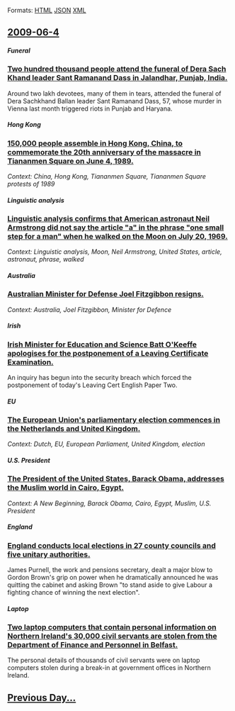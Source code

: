 
Formats: [HTML](2009/06/4/index.html)  [JSON](2009/06/4/index.json)  [XML](2009/06/4/index.xml)  

## [2009-06-4](/news/2009/06/4/index.md)

##### Funeral
### [ Two hundred thousand people attend the funeral of Dera Sach Khand leader Sant Ramanand Dass in Jalandhar, Punjab, India. ](/news/2009/06/4/two-hundred-thousand-people-attend-the-funeral-of-dera-sach-khand-leader-sant-ramanand-dass-in-jalandhar-punjab-india.md)
Around two lakh devotees, many of them in tears, attended the funeral of Dera Sachkhand Ballan leader Sant Ramanand Dass, 57, whose murder in Vienna last month triggered riots in Punjab and Haryana.

##### Hong Kong
### [ 150,000 people assemble in Hong Kong, China, to commemorate the 20th anniversary of the massacre in Tiananmen Square on June 4, 1989. ](/news/2009/06/4/150-000-people-assemble-in-hong-kong-china-to-commemorate-the-20th-anniversary-of-the-massacre-in-tiananmen-square-on-june-4-1989.md)
_Context: China, Hong Kong, Tiananmen Square, Tiananmen Square protests of 1989_

##### Linguistic analysis
### [ Linguistic analysis confirms that American astronaut Neil Armstrong did not say the article "a" in the phrase "one small step for a man" when he walked on the Moon on July 20, 1969. ](/news/2009/06/4/linguistic-analysis-confirms-that-american-astronaut-neil-armstrong-did-not-say-the-article-a-in-the-phrase-one-small-step-for-a-man-wh.md)
_Context: Linguistic analysis, Moon, Neil Armstrong, United States, article, astronaut, phrase, walked_

##### Australia
### [ Australian Minister for Defense Joel Fitzgibbon resigns. ](/news/2009/06/4/australian-minister-for-defense-joel-fitzgibbon-resigns.md)
_Context: Australia, Joel Fitzgibbon, Minister for Defence_

##### Irish
### [ Irish Minister for Education and Science Batt O'Keeffe apologises for the postponement of a Leaving Certificate Examination. ](/news/2009/06/4/irish-minister-for-education-and-science-batt-o-keeffe-apologises-for-the-postponement-of-a-leaving-certificate-examination.md)
An inquiry has begun into the security breach which forced the postponement of today&#39;s Leaving Cert English Paper Two.

##### EU
### [ The European Union's parliamentary election commences in the Netherlands and United Kingdom. ](/news/2009/06/4/the-european-union-s-parliamentary-election-commences-in-the-netherlands-and-united-kingdom.md)
_Context: Dutch, EU, European Parliament, United Kingdom, election_

##### U.S. President
### [ The President of the United States, Barack Obama, addresses the Muslim world in Cairo, Egypt. ](/news/2009/06/4/the-president-of-the-united-states-barack-obama-addresses-the-muslim-world-in-cairo-egypt.md)
_Context: A New Beginning, Barack Obama, Cairo, Egypt, Muslim, U.S. President_

##### England
### [ England conducts local elections in 27 county councils and five unitary authorities. ](/news/2009/06/4/england-conducts-local-elections-in-27-county-councils-and-five-unitary-authorities.md)
James Purnell, the work and pensions secretary, dealt a major blow to Gordon Brown&#039;s grip on power when he dramatically announced he was quitting the cabinet and asking Brown &#034;to stand aside to give Labour a fighting chance of winning the next election&#034;.

##### Laptop
### [ Two laptop computers that contain personal information on Northern Ireland's 30,000 civil servants are stolen from the Department of Finance and Personnel in Belfast. ](/news/2009/06/4/two-laptop-computers-that-contain-personal-information-on-northern-ireland-s-30-000-civil-servants-are-stolen-from-the-department-of-financ.md)
The personal details of thousands of civil servants were on laptop computers stolen during a break-in at government offices in Northern Ireland.

## [Previous Day...](/news/2009/06/3/index.md)

